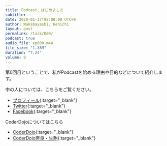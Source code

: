 ```yaml
---
title: Podcast、はじめました
subtitle: 
date: 2020-01-17T08:00:00 UTC+9
author: Wakabayashi, Kenichi
layout: post
permalink: /talk/000/
podcast: true
audio_file: ep000.m4a
file_size: "1.38M"
duration: "7:24"
volume: 0
---
```

第0回目ということで、私がPodcastを始める理由や目的などについて紹介します。

中の人については、こちらをご覧ください。
- [プロフィール](https://crssrds.jp/aboutme/){:target="_blank"}
- [Twitter](https://twitter.com/kwaka1208){:target="_blank"}
- [Facebook](https://facebook.com/kwaka1208){:target="_blank"}

CoderDojoについてはこちら
- [CoderDojo](https://coderdojo.com/){:target="_blank"}
- [CoderDojo奈良・生駒](https://coderdojo-nara-ikoma.github.io/){:target="_blank"}
